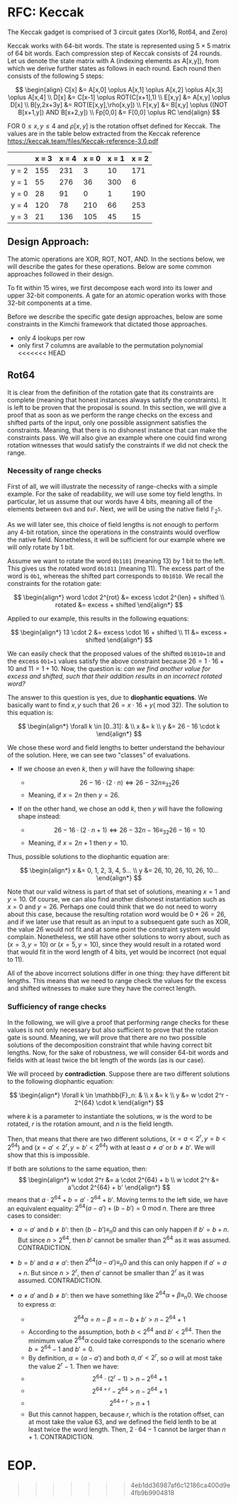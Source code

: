 # RFC: Keccak

The Keccak gadget is comprised of 3 circuit gates (Xor16, Rot64, and Zero)

Keccak works with 64-bit words. The state is represented using $5\times 5$ matrix
of 64 bit words. Each compression step of Keccak consists of 24 rounds. Let us
denote the state matrix with A (indexing elements as A[x,y]), from which we derive
further states as follows in each round. Each round then consists of the following 5 steps:

$$
\begin{align}
C[x] &= A[x,0] \oplus A[x,1] \oplus A[x,2] \oplus A[x,3] \oplus A[x,4] \\
D[x] &= C[x-1] \oplus ROT(C[x+1],1) \\
E[x,y] &= A[x,y]  \oplus D[x] \\
B[y,2x+3y] &= ROT(E[x,y],\rho[x,y]) \\
F[x,y] &= B[x,y] \oplus ((NOT B[x+1,y]) AND B[x+2,y]) \\
Fp[0,0] &= F[0,0] \oplus RC
\end{align}
$$

FOR $0\leq x, y \leq 4$ and $\rho[x,y]$ is the rotation offset defined for Keccak.
The values are in the table below extracted from the Keccak reference
<https://keccak.team/files/Keccak-reference-3.0.pdf>

|       | x = 3 | x = 4 | x = 0 | x = 1 | x = 2 |
| ----- | ----- | ----- | ----- | ----- | ----- |
| y = 2 | 155   | 231   | 3     | 10    | 171   |
| y = 1 | 55    | 276   | 36    | 300   | 6     |
| y = 0 | 28    | 91    | 0     | 1     | 190   |
| y = 4 | 120   | 78    | 210   | 66    | 253   |
| y = 3 | 21    | 136   | 105   | 45    | 15    |

## Design Approach:

The atomic operations are XOR, ROT, NOT, AND. In the sections below, we will describe
the gates for these operations. Below are some common approaches followed in their design.

To fit within 15 wires, we first decompose each word into its lower and upper 32-bit
components. A gate for an atomic operation works with those 32-bit components at a time.

Before we describe the specific gate design approaches, below are some constraints in the
Kimchi framework that dictated those approaches.
* only 4 lookups per row
* only first 7 columns are available to the permutation polynomial
<<<<<<< HEAD

## Rot64

It is clear from the definition of the rotation gate that its constraints are complete 
(meaning that honest instances always satisfy the constraints). It is left to be proven
that the proposal is sound. In this section, we will give a proof that as soon as we 
perform the range checks on the excess and shifted parts of the input, only one possible
assignment satisfies the constraints. Meaning, that there is no dishonest instance that
can make the constraints pass. We will also give an example where one could find wrong
rotation witnesses that would satisfy the constraints if we did not check the range.

### Necessity of range checks

First of all, we will illustrate the necessity of range-checks with a simple example. 
For the sake of readability, we will use some toy field lengths. In particular, let us 
assume that our words have 4 bits, meaning all of the elements between `0x0` and `0xF`. 
Next, we will be using the native field $\mathbb{F}_{2^5}$. 

As we will later see, this choice of field lengths is not enough to perform any 4-bit
rotation, since the operations in the constraints would overflow the native field.
Nonetheless, it will be sufficient for our example where we will only rotate by 1 bit.

Assume we want to rotate the word `0b1101` (meaning 13) by 1 bit to the left. This gives
us the rotated word `0b1011` (meaning 11). The excess part of the word is `0b1`, whereas
the shifted part corresponds to `0b1010`. We recall the constraints for the rotation gate:

$$
\begin{align*}
word \cdot 2^{rot} &= excess \cdot 2^{len} + shifted \\
rotated &= excess + shifted
\end{align*}
$$

Applied to our example, this results in the following equations:

$$
\begin{align*}
13 \cdot 2 &= excess \cdot 16 + shifted \\
11 &= excess + shifted
\end{align*}
$$

We can easily check that the proposed values of the shifted `0b1010=10` and the excess
`0b1=1` values satisfy the above constraint because $26 = 1 \cdot 16 + 10$ and $11 = 1 + 10$. 
Now, the question is: _can we find another value for excess and shifted, such that their addition results in an incorrect rotated word?_

The answer to this question is yes, due to __diophantic equations__. We basically want to find $x,y$ such that $26 = x \cdot 16 + y (\text{ mod } 32)$. The solution to this equation is:

$$
\begin{align*}
\forall k \in [0..31]: & \\
x &= k \\
y &= 26 - 16 \cdot k
\end{align*}
$$

We chose these word and field lengths to better understand the behaviour of the solution. Here, we can see two "classes" of evaluations.

- If we choose an even $k$, then $y$ will have the following shape: 
  - $$26 - 16 \cdot (2 \cdot n) \iff 26 - 32n \equiv_{32} 26 $$
  - Meaning, if $x = 2n$ then $y = 26$.

- If on the other hand, we chose an odd $k$, then $y$ will have the following shape instead:
  - $$26 - 16 \cdot (2 \cdot n + 1) \iff 26 - 32n - 16 \equiv_{32} 26 - 16 = 10$$
  - Meaning, if $x = 2n+1$ then $y = 10$. 

Thus, possible solutions to the diophantic equation are:

$$
\begin{align*}
x &= 0, 1, 2, 3, 4, 5... \\
y &= 26, 10, 26, 10, 26, 10...
\end{align*}
$$

Note that our valid witness is part of that set of solutions, meaning $x=1$ and $y=10$. Of course, we can also find another dishonest instantiation such as $x=0$ and $y=26$. Perhaps one could think that we do not need to worry about this case, because the resulting rotation word would be $0+26=26$, and if we later use that result as an input to a subsequent gate such as XOR, the value $26$ would not fit and at some point the constraint system would complain. Nonetheless, we still have other solutions to worry about, such as $(x=3, y=10)$ or $(x=5, y=10)$, since they would result in a rotated word that would fit in the word length of 4 bits, yet would be incorrect (not equal to $11$). 

All of the above incorrect solutions differ in one thing: they have different bit lengths. This means that we need to range check the values for the excess and shifted witnesses to make sure they have the correct length. 

### Sufficiency of range checks

In the following, we will give a proof that performing range checks for these values is not only necessary but also sufficient to prove that the rotation gate is sound. Meaning, we will prove that there are no two possible solutions of the decomposition constraint that while having correct bit lengths. Now, for the sake of robustness, we will consider 64-bit words and fields with at least twice the bit length of the words (as is our case). 

We will proceed by __contradiction__. Suppose there are two different solutions to the following diophantic equation:

$$
\begin{align*}
\forall k \in \mathbb{F}_n: & \\
x &= k \\
y &= w \cdot 2^r - 2^{64} \cdot k
\end{align*}
$$

where $k$ is a parameter to instantiate the solutions, $w$ is the word to be rotated, $r$ is the rotation amount, and $n$ is the field length.

Then, that means that there are two different solutions, $(x=a<2^r, y=b<2^{64})$ and $(x=a'<2^r, y=b'<2^{64})$ with at least $a \neq a'$ or $b \neq b'$. We will show that this is impossible.

If both are solutions to the same equation, then: 
$$
\begin{align*}
w \cdot 2^r &= a \cdot 2^{64} + b \\
w \cdot 2^r &= a'\cdot 2^{64} + b'
\end{align*}
$$
means that $a \cdot 2^{64} + b = a'\cdot 2^{64} + b'$. Moving terms to the left side, we have an equivalent equality: $2^{64}(a-a') + (b-b')=0 \text{ mod } n$. There are three cases to consider:

- $a = a'$ and $b \neq b'$: then $(b - b') \equiv_n 0$ and this can only happen if $b' = b + n$. But since $n > 2^{64}$, then $b'$ cannot be smaller than $2^{64}$ as it was assumed. CONTRADICTION.
  
- $b = b'$ and $a \neq a'$: then $2^{64}(a - a') \equiv_n 0$ and this can only happen if $a' = a + n$. But since $n > 2^r$, then $a'$ cannot be smaller than $2^r$ as it was assumed. CONTRADICTION.

- $a\neq a'$ and $b \neq b'$: then we have something like $2^{64} \alpha + \beta \equiv_n 0$. We choose to express $\alpha$:
  - $$2^{64} \alpha = n - \beta = n - b + b' > n - 2^{64} + 1$$
  - According to the assumption, both $b<2^{64}$ and $b'<2^{64}$. Then the minimum value $2^{64}\alpha$ could take corresponds to the scenario where $b = 2^{64} - 1$ and $b'=0$.
  - By definition, $\alpha = (a - a')$ and both $a,a'<2^r$, so $\alpha$ will at most take the value $2^r - 1$. Then we have:
  - $$2^{64} \cdot (2^r - 1) > n - 2^{64} + 1$$
  - $$2^{64 + r} - 2^{64} > n - 2^{64} + 1$$
  - $$2^{64 + r} > n + 1$$
  - But this cannot happen, because $r$, which is the rotation offset, can at most take the value 63, and we defined the field lenth to be at least twice the word length. Then, $2\cdot64 - 1$ cannot be larger than $n + 1$. CONTRADICTION.

EOP.
=======
>>>>>>> 4eb1dd36987af6c12186ca400d9e4fb9b9904818
